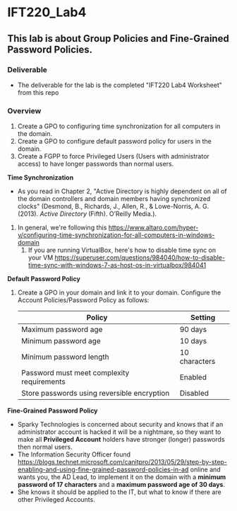 # IFT220_Lab4

## This lab is about Group Policies and Fine-Grained Password Policies.

### Deliverable
* The deliverable for the lab is the completed "IFT220 Lab4 Worksheet" from this repo


### Overview
1. Create a GPO to configuring time synchronization for all computers in the domain.
1. Create a GPO to configure default password policy for users in the domain.
1. Create a FGPP to force Privileged Users (Users with administrator access) to have longer passwords than normal users.
 
 
**Time Synchronization**
* As you read in Chapter 2, "Active Directory is highly dependent on all of the domain controllers and domain members having synchronized clocks" (Desmond, B., Richards, J., Allen, R., & Lowe-Norris, A. G. (2013). *Active Directory* (Fifth). O’Reilly Media.).
1. In general, we're following this https://www.altaro.com/hyper-v/configuring-time-synchronization-for-all-computers-in-windows-domain
    1. If you are running VirtualBox, here's how to disable time sync on your VM https://superuser.com/questions/984040/how-to-disable-time-sync-with-windows-7-as-host-os-in-virtualbox/984041


**Default Password Policy**
1. Create a GPO in your domain and link it to your domain.  Configure the Account Policies/Password Policy as follows:

    Policy | Setting
    ------------------------------------------- | -------
    Maximum password age | 90 days
    Minimum password age | 10 days
    Minimum password length | 10 characters
    Password must meet complexity requirements | Enabled
    Store passwords using reversible encryption | Disabled


**Fine-Grained Password Policy**
* Sparky Technologies is concerned about security and knows that if an administrator account is hacked it will be a nightmare, so they want to make all **Privileged Account** holders have stronger (longer) passwords then normal users.  
* The Information Security Officer found https://blogs.technet.microsoft.com/canitpro/2013/05/29/step-by-step-enabling-and-using-fine-grained-password-policies-in-ad online and wants you, the AD Lead, to implement it on the domain with a **minimum password of 17 characters** and a **maximum password age of 30 days**.
* She knows it should be applied to the IT, but what to know if there are other Privileged Accounts.

